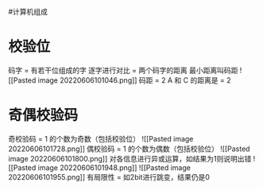 #计算机组成   
# 校验位
码字 = 有若干位组成的字
逐字进行对比 = 两个码字的距离
最小距离叫码距
![[Pasted image 20220606101046.png]]
码距 = 2
A 和 C 的距离是 = 2
# 奇偶校验码
奇校验码 = 1 的个数为奇数（包括校验位）
![[Pasted image 20220606101728.png]]
偶校验码 = 1 的个数为偶数（包括校验位）
![[Pasted image 20220606101800.png]]
对各信息进行异或运算，如结果为1则说明出错
![[Pasted image 20220606101948.png]]
![[Pasted image 20220606101955.png]]
有局限性 = 如2bit进行跳变，结果仍是0